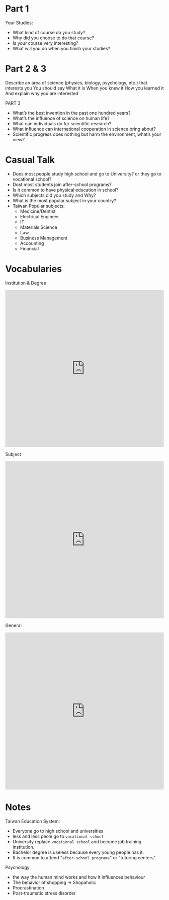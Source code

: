 Part 1
======

Your Studies:
- What kind of course do you study?
- Why did you choose to do that course?
- Is your course very interesting?
- What will you do when you finish your studies?

Part 2 & 3
===========

Describe an area of science (physics, biology, psychology, etc.) that interests you
You should say
What it is
When you knew it
How you learned it
And explain why you are interested

PART 3

- What’s the best invention in the past one hundred years?
- What’s the influence of science on human life?
- What can individuals do for scientific research?
- What influence can international cooperation in science bring about?
- Scientific progress does nothing but harm the environment, what’s your view?


Casual Talk
=========

- Does most people study high school and go to University? or they go to vocational school?
- Dost most students join after-school programs?
- Is it common to have physical education in school?
- Which subjects did you study and Why?
- What is the most popular subject in your country?
- Taiwan Popular subjects:
  - Medicine/Dentist
  - Electrical Engineer
  - IT
  - Materials Science
  - Law
  - Business Management
  - Accounting
  - Financial



Vocabularies
========

Institution & Degree
<iframe src="https://quizlet.com/509704729/flashcards/embed?i=7u4xy&x=1jj1" height="500" width="100%" style="border:0"></iframe>


Subject
<iframe src="https://quizlet.com/491173683/flashcards/embed?i=7u4xy&x=1jj1" height="500" width="100%" style="border:0"></iframe>

General

<iframe src="https://quizlet.com/491185213/flashcards/embed?i=7u4xy&x=1jj1" height="500" width="100%" style="border:0"></iframe>


Notes
=====

Taiwan Education System:
- Everyone go to high school and universities
- less and less peole go to `vocational school`
- University replace `vocational school` and become job training institution.
- Bachelor degree is useless because every young people has it.
- It is common to attend "`after-school programs`" or "tutoring centers"


Psychology
- the way the human mind works and how it influences behaviour
- The behavior of shopping -> Shopaholic
- Procrastination
- Post-traumatic stress disorder